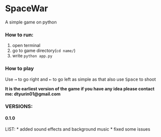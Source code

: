 # SpaceWar
A simple game on python

 ### How to run: ###
 1. open terminal
 2. go to game directory(`cd name/`)
 3. write `python app.py`
 
  ### How to play ###
  
  Use <kbd>→</kbd> to go right and <kbd>←</kbd> to go left as simple as that also use <kbd>Space</kbd> to shoot
  
   __It is the earliest version of the game if you have any idea please contact me: dtyurin01@gmail.com__ 
  
  
  ### VERSIONS: ###
   #### 0.1.0 ###
   LIST:
     * added sound effects and background music
     * fixed some issues 
  
